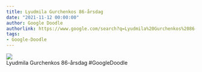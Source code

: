 ```yaml
---
title: Lyudmila Gurchenkos 86-årsdag
date: "2021-11-12 00:00:00"
author: Google Doodle
authorlink: https://www.google.com/search?q=Lyudmila%20Gurchenkos%2086-%C3%A5rsdag
tags:
- Google-Doodle
---
```

<img src="https://www.google.com/logos/doodles/2021/lyudmila-gurchenkos-86th-birthday-6753651837109133.3-l.png" referrerpolicy="no-referrer"><br>Lyudmila Gurchenkos 86-årsdag #GoogleDoodle
